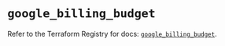 # `google_billing_budget`

Refer to the Terraform Registry for docs: [`google_billing_budget`](https://registry.terraform.io/providers/hashicorp/google-beta/6.5.0/docs/resources/google_billing_budget).
